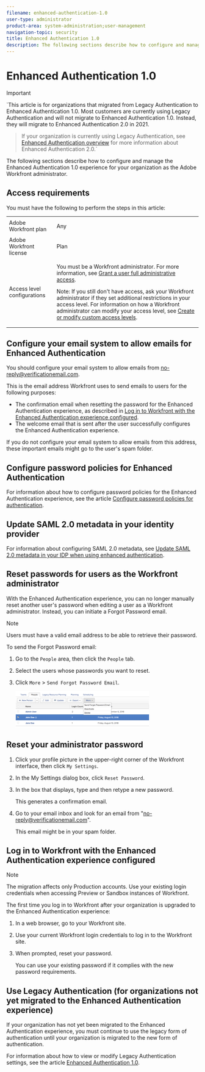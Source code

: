 ```yaml
---
filename: enhanced-authentication-1.0
user-type: administrator
product-area: system-administration;user-management
navigation-topic: security
title: Enhanced Authentication 1.0
description: The following sections describe how to configure and manage the Enhanced Authentication 1.0 experience for your organization as the Adobe Workfront administrator.
---
```


# Enhanced Authentication 1.0

>[!IMPORTANT]
>
>`This article is for organizations that migrated from Legacy Authentication to Enhanced Authentication 1.0. Most customers are currently using Legacy Authentication and will not migrate to Enhanced Authentication 1.0. Instead, they will migrate to Enhanced Authentication 2.0 in 2021. 
  
>If your organization is currently using Legacy Authentication, see [Enhanced Authentication overview](../../../administration-and-setup/manage-workfront/security/get-started-enhanced-authentication.md) for more information about Enhanced Authentication 2.0.`

The following sections describe how to configure and manage the Enhanced Authentication 1.0 experience for your organization as the Adobe Workfront administrator.

## Access requirements

You must have the following to perform the steps in this article:

<table cellspacing="0"> 
 <col> 
 <col> 
 <tbody> 
  <tr> 
   <td role="rowheader">Adobe Workfront plan</td> 
   <td> <p>Any</p> </td> 
  </tr> 
  <tr> 
   <td role="rowheader">Adobe Workfront license</td> 
   <td> <p>Plan </p> </td> 
  </tr> 
  <tr> 
   <td role="rowheader">Access level configurations</td> 
   <td> <p>You must be a Workfront administrator. For more information, see <a href="../../../administration-and-setup/add-users/configure-and-grant-access/grant-a-user-full-administrative-access.md" class="MCXref xref">Grant a user full administrative access</a>.</p> <p>Note: If you still don't have access, ask your Workfront administrator if they set additional restrictions in your access level. For information on how a Workfront administrator can modify your access level, see <a href="../../../administration-and-setup/add-users/configure-and-grant-access/create-modify-access-levels.md" class="MCXref xref">Create or modify custom access levels</a>.</p> </td> 
  </tr> 
 </tbody> 
</table>

## Configure your email system to allow emails for Enhanced Authentication

You should configure your email system to allow emails from no-reply@verificationemail.com.

This is the email address Workfront uses to send emails to users for the following purposes:

* The confirmation email when resetting the&nbsp;password for the Enhanced Authentication experience, as described in [Log in to Workfront with the Enhanced Authentication experience configured](#logging-in-to-workfront-with-new-authentication-configured).
* The welcome email that is sent after the user successfully configures the Enhanced Authentication experience.

If you do not configure your email system to allow emails from this address, these important emails might go to the user's spam folder.

## Configure password policies for Enhanced Authentication

For information about how to configure password policies for the Enhanced Authentication experience, see the article [Configure password policies for authentication](../../../administration-and-setup/manage-workfront/security/configure-password-policies-authentication.md).

## Update SAML 2.0 metadata in your identity provider

For information about configuring SAML 2.0 metadata, see [Update SAML 2.0 metadata in your IDP when using enhanced authentication](../../../administration-and-setup/add-users/single-sign-on/update-saml-2-metadata-ip-eauth-.md).

## Reset passwords for users as the Workfront administrator

With the Enhanced Authentication experience, you can no longer manually reset another user's password when editing a user as a Workfront administrator. Instead, you can initiate a Forgot Password email.

>[!NOTE]
>
>Users must have a valid email address to be able to retrieve their password.

To send the Forgot Password email:

1. Go to the `People` area, then click the `People` tab.

1. Select the users whose passwords you want to reset.
1. Click `More` > `Send Forgot Password Email`.

   ![](assets/send-forgot-password-350x96.png)

## Reset your administrator password

1. Click your profile picture in the upper-right corner of the Workfront interface, then click `My Settings`. 
1. In the My Settings dialog box, click `Reset Password`.
1. In the box that displays, type and then retype a new password.

   This generates a confirmation email.

1. Go to your email inbox and look for an email from "no-reply@verificationemail.com".

   This email might be in your spam folder.

## Log in to Workfront with the Enhanced Authentication experience configured

>[!NOTE]
>
>The migration affects only Production accounts. Use your existing login credentials when accessing Preview or Sandbox instances of Workfront.

The first time you log in to Workfront after your organization is upgraded to the Enhanced Authentication experience:

1. In a web browser, go to your Workfront site.
1. Use your current Workfront login credentials to log in to the Workfront site.
1. When prompted, reset your password.

   You can use your existing password if it&nbsp;complies with the new password requirements.

## Use Legacy Authentication (for organizations not yet migrated to the Enhanced Authentication experience)

If your organization has not yet been migrated to the Enhanced Authentication experience, you must continue to use the legacy form of authentication until your organization is migrated to the new form of authentication.

For information about how to view or modify Legacy Authentication settings, see the article [Enhanced Authentication 1.0](#).
